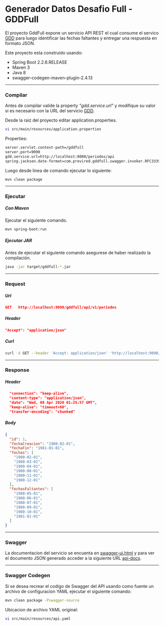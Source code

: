 # Generador Datos Desafio Full - GDDFull
 
 El proyecto GddFull expone un servicio API REST el cual consume el servico [GDD](https://github.com/previred/Generador_Datos_Desafio_Uno "GDD") para luego identificar las fechas faltantes y entregar una respuesta en formato JSON.
 
 Este proyecto esta construido usando:
 - Spring Boot 2.2.6.RELEASE
 - Maven 3
 - Java 8
 - swagger-codegen-maven-plugin-2.4.13

------------
 ### Compilar
 Antes de compilar valide la property *"gdd.service.url"* y modifique su valor si es necesario con la URL del servicio [GDD](https://github.com/previred/Generador_Datos_Desafio_Uno "GDD").
 
 Desde la raiz del proyecto editar application.properties.
 ```bash
vi src/main/resources/application.properties
```
Properties:
```bash
server.servlet.context-path=/gddfull
server.port=9090
gdd.service.url=http://localhost:8080/periodos/api
spring.jackson.date-format=com.previred.gddfull.swagger.invoker.RFC3339DateFormat

```
Luego desde linea de comando ejecutar lo siguiente:
 ```bash
mvn clean package
```
------------
 ### Ejecutar
 ##### Con Maven
 Ejecutar el siguiente comando.
  ```bash
mvn spring-boot:run
```
##### Ejecutar JAR
Antes de ejecutar el siguiente comando asegurese de haber realizado la compilación.
  ```bash
java -jar target/gddfull-*.jar
```
------------
### Request
##### Url
```json
GET   http://localhost:9090/gddfull/api/v1/periodos
```
#####  Header
```json
"Accept": "application/json"
```
#####  Curl
```bash
curl -X GET --header 'Accept: application/json' 'http://localhost:9090/gddfull/api/v1/periodos'
```
------------
### Response
##### Header
```json
  "connection": "keep-alive",
  "content-type": "application/json",
  "date": "Wed, 08 Apr 2020 01:25:57 GMT",
  "keep-alive": "timeout=60",
  "transfer-encoding": "chunked"
```
##### Body
```json
{
  "id": 1,
  "fechaCreacion": "1980-02-01",
  "fechaFin": "1981-01-01",
  "fechas": [
    "1980-02-01",
    "1980-03-01",
    "1980-04-01",
    "1980-08-01",
    "1980-11-01",
    "1980-12-01"
  ],
  "fechasFaltantes": [
    "1980-05-01",
    "1980-06-01",
    "1980-07-01",
    "1980-09-01",
    "1980-10-01",
    "1981-01-01"
  ]
}
```
------------
### Swagger
La documentacion del servicio se encuenta en [swagger-ui.html](http://localhost:9090/gddfull/swagger-ui.html# "swagger-ui.html") y para ver el documento JSON generado acceder a la siguiente URL [api-docs](http://localhost:9090/gddfull/v2/api-docs "api-docs").

------------
### Swagger Codegen
Si se desea recrear el codigo de Swagger del API usando como fuente un archivo de configuracion YAML ejecutar el siguiente comando:
  ```bash
mvn clean package -Pswagger-source
```
Ubicacion de archivo YAML original:
 ```bash
vi src/main/resources/api.yaml
```
